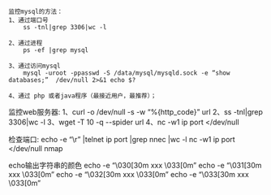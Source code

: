     监控mysql的方法：
    1、通过端口号
        ss -tnl|grep 3306|wc -l
    
    2、通过进程
        ps -ef |grep mysql
    
    3、通过访问mysql
        mysql -uroot -ppasswd -S /data/mysql/mysqld.sock -e “show databases;”  /dev/null 2>&1 echo $?
    
    4、通过 php 或者java程序（最接近用户，最推荐）；

监控web服务器:
    1、curl -o /dev/null -s -w “%{http_code}” url 
    2、ss -tnl|grep 3306|wc -l
    3、wget -T 10 -q --spider url 
    4、nc -w1 ip port </dev/null
    
检查端口:
    echo -e “\r” |telnet ip port |grep nnec |wc -l
    nc -w1 ip port </dev/null
    nmap
    
echo输出字符串的颜色
    echo -e “\030[30m xxx \033[0m”
    echo -e “\031[30m xxx \033[0m”
    echo -e “\032[30m xxx \033[0m”
    echo -e “\033[30m xxx \033[0m”
    
    
        